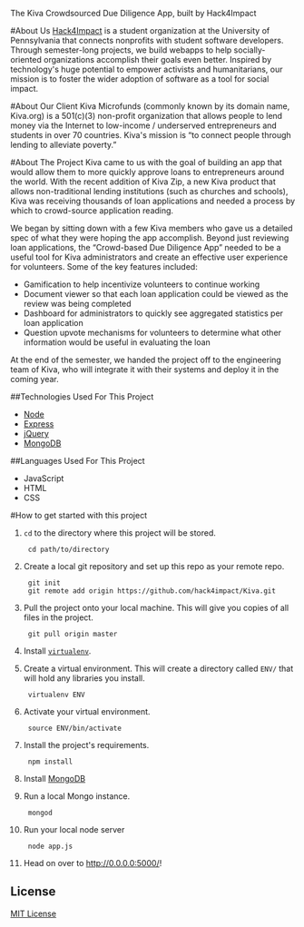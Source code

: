 The Kiva Crowdsourced Due Diligence App, built by Hack4Impact

#About Us
[Hack4Impact](http://hack4impact.org/) is a student organization 
at the University of Pennsylvania that connects nonprofits with student software 
developers. Through semester-long projects, we build webapps to help 
socially-oriented organizations accomplish their goals even better. Inspired by 
technology's huge potential to empower activists and humanitarians, our mission 
is to foster the wider adoption of software as a tool for social impact.

#About Our Client
Kiva Microfunds (commonly known by its domain name, Kiva.org) is a 501(c)(3) non-profit organization that allows people to lend money via the Internet to low-income / underserved entrepreneurs and students in over 70 countries. Kiva's mission is “to connect people through lending to alleviate poverty.”


#About The Project
Kiva came to us with the goal of building an app that would allow them to more quickly approve loans to entrepreneurs around the world. With the recent addition of Kiva Zip, a new Kiva product that allows non-traditional lending institutions (such as churches and schools), Kiva was receiving thousands of loan applications and needed a process by which to crowd-source application reading.


We began by sitting down with a few Kiva members who gave us a detailed spec of what they were hoping the app accomplish. Beyond just reviewing loan applications, the “Crowd-based Due Diligence App” needed to be a useful tool for Kiva administrators and create an effective user experience for volunteers. Some of the key features included:

+ Gamification to help incentivize volunteers to continue working
+ Document viewer so that each loan application could be viewed as the review was being completed
+ Dashboard for administrators to quickly see aggregated statistics per loan application
+ Question upvote mechanisms for volunteers to determine what other information would be useful in evaluating the loan

At the end of the semester, we handed the project off to the engineering team of Kiva, who will integrate it with their systems and deploy it in the coming year.


##Technologies Used For This Project 
+ [Node](http://nodejs.org) 
+ [Express](http://expressjs.com)
+ [jQuery](http://jquery.com/)
+ [MongoDB](http://www.mongodb.org)

##Languages Used For This Project 
+ JavaScript
+ HTML
+ CSS

#How to get started with this project

1. `cd` to the directory where this project will be stored.

		cd path/to/directory

2. Create a local git repository and set up this repo as your remote repo.
	
		git init
		git remote add origin https://github.com/hack4impact/Kiva.git

3. Pull the project onto your local machine. This will give you copies of all 
files in the project.

		git pull origin master

4. Install [`virtualenv`](http://virtualenv.readthedocs.org/en/latest/virtualenv.html). 

5. Create a virtual environment. This will create a directory called `ENV/` that 
will hold any libraries you install.

		virtualenv ENV

6. Activate your virtual environment.

		source ENV/bin/activate

7. Install the project's requirements.
		
		npm install

8. Install [MongoDB](http://www.mongodb.org/downloads)

8. Run a local Mongo instance.

		mongod

9. Run your local node server

		node app.js

9. Head on over to http://0.0.0.0:5000/!

## License
[MIT License](LICENSE.md)
